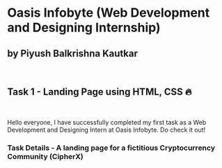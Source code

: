 # Oasis Infobyte (Web Development and Designing Internship)
## by Piyush Balkrishna Kautkar
&nbsp;

## Task 1 - Landing Page using HTML, CSS 🔥  
&nbsp;

Hello everyone, I have successfully completed my first task as a Web Development and Designing Intern at Oasis Infobyte. Do check it out!
### Task Details - A landing page for a fictitious Cryptocurrency Community (CipherX)


